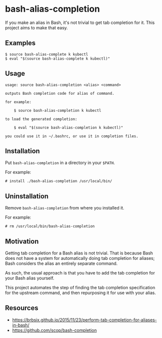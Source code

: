 bash-alias-completion
=====================

If you make an alias in Bash, it's not trivial to get tab completion for it.
This project aims to make that easy.

Examples
--------

    $ source bash-alias-complete k kubectl
    $ eval "$(source bash-alias-complete k kubectl)"

Usage
-----

    usage: source bash-alias-completion <alias> <command>
    
    outputs Bash completion code for alias of command.
    
    for example:
    
        $ source bash-alias-completion k kubectl
    
    to load the generated completion:
    
        $ eval "$(source bash-alias-completion k kubectl)"
    
    you could use it in ~/.bashrc, or use it in completion files.

Installation
------------

Put `bash-alias-completion` in a directory in your `$PATH`.

For example:

    # install ./bash-alias-completion /usr/local/bin/

Uninstallation
--------------

Remove `bash-alias-completion` from where you installed it.

For example:

    # rm /usr/local/bin/bash-alias-completion

Motivation
----------

Getting tab completion for a Bash alias is not trivial. That is because Bash
does not have a system for automatically doing tab completion for aliases;
Bash considers the alias an entirely separate command.

As such, the usual approach is that you have to add the tab completion for
your Bash alias yourself.

This project automates the step of finding the tab completion specification
for the upstream command, and then repurposing it for use with your alias.

Resources
---------

- https://brbsix.github.io/2015/11/23/perform-tab-completion-for-aliases-in-bash/
- https://github.com/scop/bash-completion
